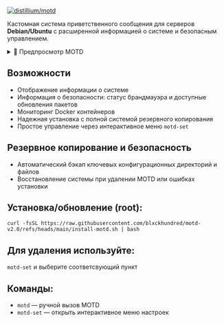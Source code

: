 <p aling="center"><a href="https://github.com/distillium/motd">
 <picture>
   <source media="(prefers-color-scheme: dark)" srcset="./media/logo.png" />
   <source media="(prefers-color-scheme: light)" srcset="./media/logo-black.png" />
   <img alt="distillium/motd" src="https://github.com/distillium/motd" />
 </picture>
</a></p>

Кастомная система приветственного сообщения для серверов **Debian/Ubuntu** с расширенной информацией о системе и безопасным управлением.

<details>
<summary>🌌 Предпросмотр MOTD</summary>

![screenshot](./media/preview.png)

</details>

## Возможности
- Отображение информации о системе
- Информация о безопасности: статус брандмауэра и доступные обновления пакетов
- Мониторинг Docker контейнеров
- Надежная установка с полной системой резервного копирования
- Простое управление через интерактивное меню `motd-set`

## Резервное копирование и безопасность
- Автоматический бэкап ключевых конфигурационных директорий и файлов
- Восстановление системы при удалении MOTD или ошибках установки

## Установка/обновление (root):
```
curl -fsSL https://raw.githubusercontent.com/blxckhundred/motd-v2.0/refs/heads/main/install-motd.sh | bash
```

## Для удаления используйте:
`motd-set` и выберите соответсвующий пункт

## Команды:
- `motd` — ручной вызов MOTD
- `motd-set` — открыть интерактивное меню настроек

